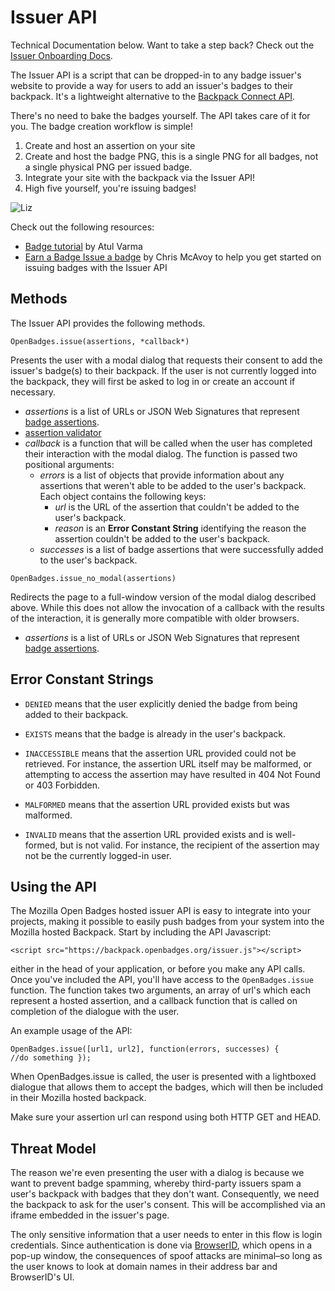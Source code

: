 # Issuer API

Technical Documentation below. Want to take a step back? Check out the [Issuer Onboarding Docs](https://wiki.mozilla.org/Badges/Onboarding-Issuer).

The Issuer API is a script that can be dropped-in to any badge issuer's website to provide a way for users to add an issuer's badges to their backpack. It's a lightweight alternative to the [Backpack Connect API](https://github.com/mozilla/openbadges/wiki/Backpack-Connect:-Issuer-Documentation). 

There's no need to bake the badges yourself.  The API takes care of it for you.  The badge creation workflow is simple!

 1. Create and host an assertion on your site
 2. Create and host the badge PNG, this is a single PNG for all badges, not a single physical PNG per issued badge.
 3. Integrate your site with the backpack via the Issuer API!
 4. High five yourself, you're issuing badges!

![Liz](http://i705.photobucket.com/albums/ww53/essie_bucket/funny-gif-self-high-five-Liz-Lemon.gif)

Check out the following resources:
* [Badge tutorial](https://badgelab.herokuapp.com/) by Atul Varma 
* [Earn a Badge Issue a badge](http://weblog.lonelylion.com/2012/03/22/earn-a-badge-issue-a-badge/) by Chris McAvoy to help you get started on issuing badges with the Issuer API 


## Methods

The Issuer API provides the following methods.

`OpenBadges.issue(assertions, *callback*)`

Presents the user with a modal dialog that requests their consent to add the issuer's badge(s) to their backpack. If the user is not currently logged into the backpack, they will first be asked to log in or create an account if necessary.

* *assertions* is a list of URLs or JSON Web Signatures that represent [badge assertions](https://github.com/mozilla/openbadges-specification/blob/master/Assertion/latest.md).
 * [assertion validator](http://validator.openbadges.org/)
* *callback* is a function that will be called when the user has completed their interaction with the modal dialog. The function is passed two positional arguments:
    * *errors* is a list of objects that provide information about any assertions that weren't able to be added to the user's backpack. Each object contains the following keys:
        * *url* is the URL of the assertion that couldn't be added to the user's backpack.
        * *reason* is an **Error Constant String** identifying the reason the assertion couldn't be added to the user's backpack.
    * *successes* is a list of badge assertions that were successfully added to the user's backpack.

`OpenBadges.issue_no_modal(assertions)`

Redirects the page to a full-window version of the modal dialog described above. While this does not allow the invocation of a callback with the results of the interaction, it is generally more compatible with older browsers.

* *assertions* is a list of URLs or JSON Web Signatures that represent [badge assertions](https://github.com/mozilla/openbadges-specification/blob/master/Assertion/latest.md).



## Error Constant Strings

* `DENIED` means that the user explicitly denied the badge from being added to their backpack.

* `EXISTS` means that the badge is already in the user's backpack.

* `INACCESSIBLE` means that the assertion URL provided could not be retrieved. For instance, the assertion URL itself may be malformed, or attempting to access the assertion may have resulted in 404 Not Found or 403 Forbidden.

* `MALFORMED` means that the assertion URL provided exists but was malformed.

* `INVALID` means that the assertion URL provided exists and is well-formed, but is not valid. For instance, the recipient of the assertion may not be the currently logged-in user.

## Using the API

The Mozilla Open Badges hosted issuer API is easy to integrate into your projects, making it possible to easily push badges from your system into the Mozilla hosted Backpack.  Start by including the API Javascript:

    <script src="https://backpack.openbadges.org/issuer.js"></script>
 
either in the head of your application, or before you make any API calls. Once you've included the API, you'll have access to the <code>OpenBadges.issue</code> function.  The function takes two arguments, an array of url's which each represent a hosted assertion, and a callback function that is called on completion of the dialogue with the user.

An example usage of the API:

<code>OpenBadges.issue([url1, url2], function(errors, successes) { //do something });</code>

When OpenBadges.issue is called, the user is presented with a lightboxed dialogue that allows them to accept the badges, which will then be included in their Mozilla hosted backpack.

Make sure your assertion url can respond using both HTTP GET and HEAD.

## Threat Model

The reason we're even presenting the user with a dialog is because we want to prevent badge spamming, whereby third-party issuers spam a user's backpack with badges that they don't want. Consequently, we need the backpack to ask for the user's consent. This will be accomplished via an iframe embedded in the issuer's page.

The only sensitive information that a user needs to enter in this flow is login credentials. Since authentication is done via [BrowserID](https://browserid.org/), which opens in a pop-up window, the consequences of spoof attacks are minimal–so long as the user knows to look at domain names in their address bar and BrowserID's UI.
